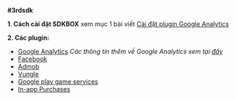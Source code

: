 **#3rdsdk**

**1. Cách cài đặt SDKBOX** xem mục 1 bài viết [Cài đặt plugin Google Analytics](https://github.com/pipogame/3rdsdk/blob/master/Integrate%20plugin%20google%20analytics.md)

**2. Các plugin:**
- [Google Analytics](https://github.com/pipogame/3rdsdk/blob/master/Integrate%20plugin%20google%20analytics.md)
         *Các thông tin thêm về Google Analytics xem tại [đây](https://github.com/pipogame/3rdsdk/blob/master/Google%20Analytics%20document.md)*
- [Facebook](https://github.com/pipogame/3rdsdk/blob/master/Integrate%20plugin%20Facebook.md)
- [Admob](https://github.com/pipogame/3rdsdk/blob/master/Integrate%20plugin%20admob.md)
- [Vungle](https://github.com/pipogame/3rdsdk/blob/master/Integrate%20plugin%20vungle.md)
- [Google play game services](https://github.com/pipogame/3rdsdk/blob/master/Integrate%20plugin%20google%20play%20game%20service.md)
- [In-app Purchases](https://github.com/pipogame/3rdsdk/blob/master/Integrate%20plugin%20In-app%20purchases.md)
